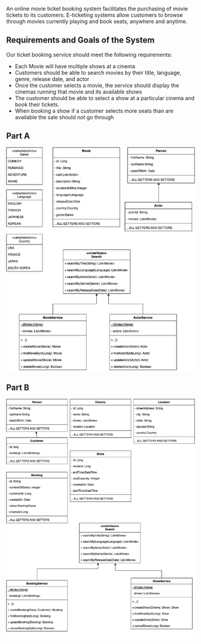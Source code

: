 An online movie ticket booking system facilitates the purchasing of movie tickets to its customers. E-ticketing systems allow customers to browse through movies currently playing and book seats, anywhere and anytime.

## Requirements and Goals of the System

Our ticket booking service should meet the following requirements:

* Each Movie will have multiple shows at a cinema
* Customers should be able to search movies by their title, language, genre, release date, and actor
* Once the customer selects a movie, the service should display the cinemas running that movie and its available shows
* The customer should be able to select a show at a particular cinema and book their tickets.
* When booking a show if a customer selects more seats than are available the sale should not go through

## Part A
![](./assets/part01.png)

## Part B
![](./assets/part02.png)